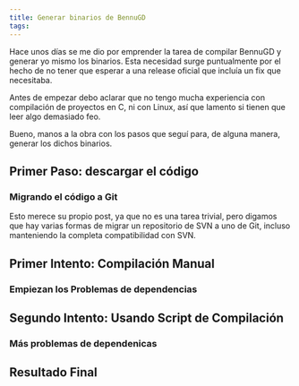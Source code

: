 ```yaml
---
title: Generar binarios de BennuGD
tags:
---
```


Hace unos días se me dio por emprender la tarea de compilar BennuGD y generar yo mismo los binarios. Esta necesidad surge puntualmente por el hecho de no tener que esperar a una release oficial que incluía un fix que necesitaba.

Antes de empezar debo aclarar que no tengo mucha experiencia con compilación de proyectos en C, ni con Linux, así que lamento si tienen que leer algo demasiado feo.

Bueno, manos a la obra con los pasos que seguí para, de alguna manera, generar los dichos binarios.

## Primer Paso: descargar el código

### Migrando el código a Git

Esto merece su propio post, ya que no es una tarea trivial, pero digamos que hay varias formas de migrar un repositorio de SVN a uno de Git, incluso manteniendo la completa compatibilidad con SVN.

## Primer Intento: Compilación Manual

### Empiezan los Problemas de dependencias

## Segundo Intento: Usando Script de Compilación

### Más problemas de dependenicas

## Resultado Final
